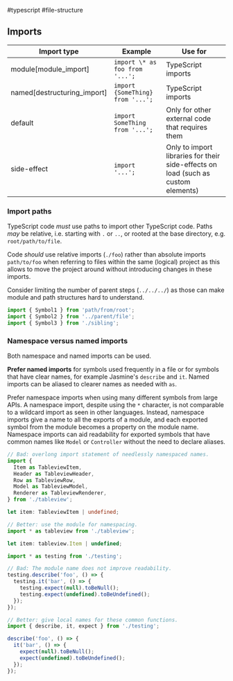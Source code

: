 #typescript #file-structure
## Imports

| Import type | Example | Use for |
| --------------------------- | -------------------------------- | --------------------------------------------------------------------------------- |
| module[module_import] | `import \* as foo from '...';` | TypeScript imports |
| named[destructuring_import] | `import {SomeThing} from '...';` | TypeScript imports |
| default | `import SomeThing from '...';` | Only for other external code that requires them |
| side-effect | `import '...';` | Only to import libraries for their side-effects on load (such as custom elements) |

### Import paths

TypeScript code _must_ use paths to import other TypeScript code. Paths _may_ be relative, i.e. starting with `.` or `..`, or rooted at the base directory, e.g. `root/path/to/file`.

Code _should_ use relative imports (`./foo`) rather than absolute imports `path/to/foo` when referring to files within the same (logical) project as this allows to move the project around without introducing changes in these imports.

Consider limiting the number of parent steps (`../../../`) as those can make module and path structures hard to understand.

```js
import { Symbol1 } from 'path/from/root';
import { Symbol2 } from '../parent/file';
import { Symbol3 } from './sibling';
```

### Namespace versus named imports

Both namespace and named imports can be used.

**Prefer named imports** for symbols used frequently in a file or for symbols that have clear names, for example Jasmine's `describe` and `it`. Named imports can be aliased to clearer names as needed with `as`.

Prefer namespace imports when using many different symbols from large APIs. A namespace import, despite using the `*` character, is not comparable to a wildcard import as seen in other languages. Instead, namespace imports give a name to all the exports of a module, and each exported symbol from the module becomes a property on the module name. Namespace imports can aid readability for exported symbols that have common names like `Model` or `Controller` without the need to declare aliases.

```ts
// Bad: overlong import statement of needlessly namespaced names.
import {
  Item as TableviewItem,
  Header as TableviewHeader,
  Row as TableviewRow,
  Model as TableviewModel,
  Renderer as TableviewRenderer,
} from './tableview';

let item: TableviewItem | undefined;
```

```js
// Better: use the module for namespacing.
import * as tableview from './tableview';

let item: tableview.Item | undefined;
```

```js
import * as testing from './testing';

// Bad: The module name does not improve readability.
testing.describe('foo', () => {
  testing.it('bar', () => {
    testing.expect(null).toBeNull();
    testing.expect(undefined).toBeUndefined();
  });
});
```

```js
// Better: give local names for these common functions.
import { describe, it, expect } from './testing';

describe('foo', () => {
  it('bar', () => {
    expect(null).toBeNull();
    expect(undefined).toBeUndefined();
  });
});
```
